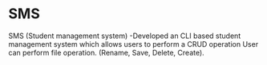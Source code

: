 # SMS
SMS (Student management system) -Developed an CLI based student management system which allows users to perform a CRUD operation User can perform file operation. (Rename, Save, Delete, Create).
